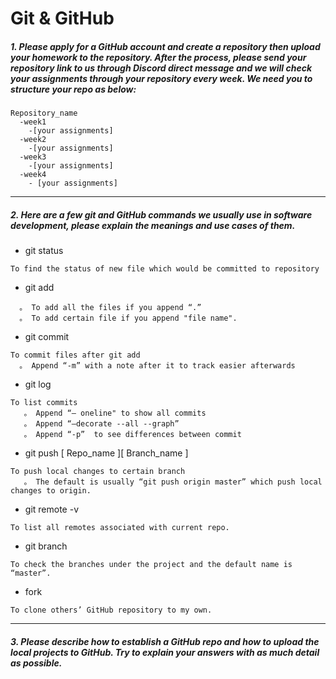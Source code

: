 Git & GitHub
==========================================


##### 1. Please apply for a GitHub account and create a repository then upload your homework to the repository. After the process, please send your repository link to us through Discord direct message and we will check your assignments through your repository every week. We need you to structure your repo as below:
 
    Repository_name 
      -week1
        -[your assignments] 
      -week2
        -[your assignments] 
      -week3
        -[your assignments] 
      -week4
        - [your assignments]
-------

##### 2. Here are a few git and GitHub commands we usually use in software development, please explain the meanings and use cases of them.
* git status
```
To find the status of new file which would be committed to repository
```
* git add
```
  。 To add all the files if you append “.” 
  。 To add certain file if you append "file name".
```
* git commit
```
To commit files after git add
  。 Append “-m” with a note after it to track easier afterwards
```
* git log
```
To list commits
   。 Append “— oneline" to show all commits
   。 Append “—decorate --all --graph”
   。 Append “-p”  to see differences between commit
```
* git push [ Repo_name ][ Branch_name ]
```
To push local changes to certain branch
   。 The default is usually “git push origin master” which push local changes to origin.
```
* git remote -v
```
To list all remotes associated with current repo.
```
* git branch
```
To check the branches under the project and the default name is “master”.
```
* fork
```
To clone others’ GitHub repository to my own.
```
-------

##### 3. Please describe how to establish a GitHub repo and how to upload the local projects to GitHub. Try to explain your answers with as much detail as possible.
